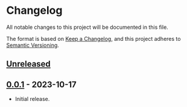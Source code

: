 # Changelog
All notable changes to this project will be documented in this file.

The format is based on [Keep a Changelog](https://keepachangelog.com/en/1.0.0/),
and this project adheres to [Semantic Versioning](https://semver.org/spec/v2.0.0.html).

## [Unreleased]

## [0.0.1] - 2023-10-17

- Initial release.

[Unreleased]: https://github.com/jaredhanson/passport-multilogin/compare/v0.0.1...HEAD
[0.0.1]: https://github.com/jaredhanson/passport-multilogin/releases/tag/v0.0.1
